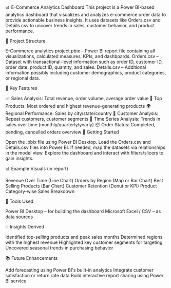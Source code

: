 📊 E-Commerce Analytics Dashboard
This project is a Power BI-based analytics dashboard that visualizes and analyzes e-commerce order data to provide actionable business insights. It uses datasets like Orders.csv and Details.csv to uncover trends in sales, customer behavior, and product performance.

📁 Project Structure

E-Commerce analytics project.pbix – Power BI report file containing all visualizations, calculated measures, KPIs, and dashboards.
Orders.csv – Dataset with transactional-level information such as order ID, customer ID, order date, product ID, quantity, and sales.
Details.csv – Additional information possibly including customer demographics, product categories, or regional data.

📌 Key Features

📈 Sales Analysis: Total revenue, order volume, average order value
🛒 Top Products: Most ordered and highest revenue-generating products
🌍 Regional Performance: Sales by city/state/country
👥 Customer Analysis: Repeat customers, customer segments
📆 Time Series Analysis: Trends in sales over time (monthly/quarterly/yearly)
📦 Order Status: Completed, pending, cancelled orders overview
🚀 Getting Started

Open the .pbix file using Power BI Desktop.
Load the Orders.csv and Details.csv files into Power BI.
If needed, map the datasets via relationships in the model view.
Explore the dashboard and interact with filters/slicers to gain insights.

📊 Example Visuals (in report)

Revenue Over Time (Line Chart)
Orders by Region (Map or Bar Chart)
Best Selling Products (Bar Chart)
Customer Retention (Donut or KPI)
Product Category-wise Sales Breakdown

🔧 Tools Used

Power BI Desktop – for building the dashboard
Microsoft Excel / CSV – as data sources

💡 Insights Derived

Identified top-selling products and peak sales months
Determined regions with the highest revenue
Highlighted key customer segments for targeting
Uncovered seasonal trends in purchasing behavior

📚 Future Enhancements

Add forecasting using Power BI's built-in analytics
Integrate customer satisfaction or return rate data
Build interactive report sharing using Power BI service

